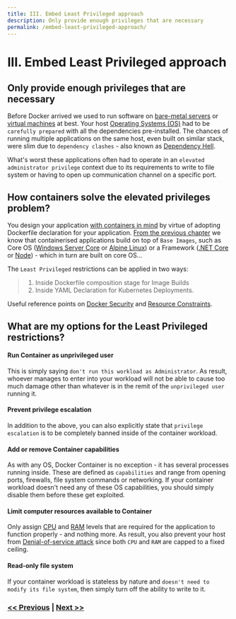 ```yaml
---
title: III. Embed Least Privileged approach
description: Only provide enough privileges that are necessary
permalink: /embed-least-privileged-approach/
---
```


# III. Embed Least Privileged approach

## Only provide enough privileges that are necessary

Before Docker arrived we used to run software on [bare-metal servers](https://en.wikipedia.org/wiki/Bare-metal_server) or [virtual machines](https://en.wikipedia.org/wiki/Virtual_machine) at best. Your host [Operating Systems (OS)](https://en.wikipedia.org/wiki/Operating_system) had to be `carefully prepared` with all the dependencies pre-installed. The chances of running multiple applications on the same host, even built on similar stack, were slim due to `dependency clashes` - also known as [Dependency Hell](https://en.wikipedia.org/wiki/Dependency_hell).

What's worst these applications often had to operate in an `elevated administrator privilege` context due to its requirements to write to file system or having to open up communication channel on a specific port.

## How containers solve the elevated privileges problem?

You design your application [with containers in mind](/start-thinking-containers) by virtue of adopting Dockerfile declaration for your application. [From the previous chapter](/start-thinking-containers) we know that containerised applications build on top of `Base Images`, such as Core OS ([Windows Server Core](https://hub.docker.com/_/microsoft-windows-servercore) or [Alpine Linux](https://hub.docker.com/_/alpine)) or a Framework ([.NET Core](https://hub.docker.com/_/microsoft-dotnet-core) or [Node](https://hub.docker.com/_/node)) - which in turn are built on core OS...

The `Least Privileged` restrictions can be applied in two ways: 
> 1. Inside Dockerfile composition stage for Image Builds
> 2. Inside YAML Declaration for Kubernetes Deployments.

Useful reference points on [Docker Security](https://docs.docker.com/engine/security/) and [Resource Constraints](https://docs.docker.com/config/containers/resource_constraints/).

## What are my options for the Least Privileged restrictions?

#### Run Container as unprivileged user

This is simply saying `don't run this workload as Administrator`. As result, whoever manages to enter into your workload will not be able to cause too much damage other than whatever is in the remit of the `unprivileged user` running it.

#### Prevent privilege escalation

In addition to the above, you can also explicitly state that `privilege escalation` is to be completely banned inside of the container workload.

#### Add or remove Container capabilities

As with any OS, Docker Container is no exception - it has several processes running inside. These are defined as `capabilities` and range from opening ports, firewalls, file system commands or networking. If your container workload doesn't need any of these OS capabilities, you should simply disable them before these get exploited.

#### Limit computer resources available to Container

Only assign [CPU](https://en.wikipedia.org/wiki/Central_processing_unit) and [RAM](https://en.wikipedia.org/wiki/Random-access_memory) levels that are required for the application to function properly - and nothing more. As result, you also prevent your host from [Denial-of-service attack](https://en.wikipedia.org/wiki/Denial-of-service_attack) since both `CPU` and `RAM` are capped to a fixed ceiling.

#### Read-only file system

If your container workload is stateless by nature and `doesn't need to modify its file system`, then simply turn off the ability to write to it.

### [<< Previous](/start-thinking-containers) | [Next >>](/adopt-mesh-app-and-service-architecture)